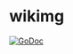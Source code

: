# wikimg

[![GoDoc](https://godoc.org/github.com/brnstz/routine/wikimg?status.svg)](https://godoc.org/github.com/brnstz/routine/wikimg)

